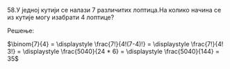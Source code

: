 58.У једној кутији се налази 7 различитих лоптица.На колико начина се из кутије могу изабрати 4 лоптице?


Решење:


$\binom{7}{4} = \displaystyle \frac{7!}{4!(7-4)!} = \displaystyle \frac{7!}{4! 3!} = \displaystyle \frac{5040}{24 * 6} = \displaystyle \frac{5040}{144} = 35$ 